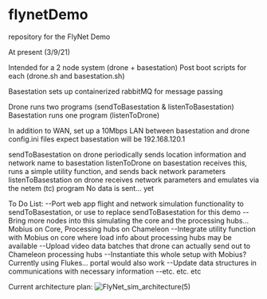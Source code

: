 
# flynetDemo
repository for the FlyNet Demo

At present (3/9/21)

Intended for a 2 node system (drone + basestation)
Post boot scripts for each (drone.sh and basestation.sh)

Basestation sets up containerized rabbitMQ for message passing

Drone runs two programs (sendToBasestation & listenToBasestation)
Basestation runs one program (listenToDrone)

In addition to WAN, set up a 10Mbps LAN between basestation and drone
config.ini files expect basestation will be 192.168.120.1

sendToBasestation on drone periodically sends location information and network name to basestation
listenToDrone on basestation receives this, runs a simple utility function, and sends back network parameters
listenToBasestation on drone receives network parameters and emulates via the netem (tc) program
No data is sent... yet

To Do List:
--Port web app flight and network simulation functionality to sendToBasestation, or use to replace sendToBasestation for this demo
--Bring more nodes into this simulating the core and the processing hubs... Mobius on Core, Processing hubs on Chameleon
--Integrate utility function with Mobius on core where load info about processing hubs may be available
--Upload video data batches that drone can actually send out to Chameleon processing hubs
--Instantiate this whole setup with Mobius?  Currently using Flukes... portal would also work
--Update data structures in communications with necessary information
--etc. etc. etc

Current architecture plan:
![FlyNet_sim_architecture(5)](https://user-images.githubusercontent.com/30157582/110546554-a13a5280-80fc-11eb-8abc-c3d5748df624.png)
